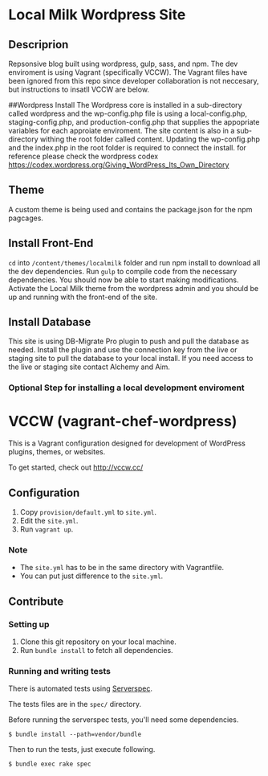 # Local Milk Wordpress Site

## Descriprion

Repsonsive blog built using wordpress, gulp, sass, and npm. The dev enviroment is using Vagrant (specifically VCCW). The Vagrant files have been ignored from this repo since developer collaboration is not neccesary, but instructions to insatll VCCW are below. 

##Wordpress Install
The Wordpress core is installed in a sub-directory called wordpress and the wp-config.php file is using a local-config.php, staging-config.php, and production-config.php  that supplies the appopriate variables for each approiate enviroment. The site content is also in a sub-directory withing the root folder called content. Updating the wp-config.php and the index.php in the root folder is required to connect the install. for reference please check the wordpress codex <https://codex.wordpress.org/Giving_WordPress_Its_Own_Directory>

## Theme
A custom theme is being used and contains the package.json for the npm pagcages.

## Install Front-End 
`cd` into `/content/themes/localmilk` folder and run npm install to download all the dev dependencies. Run `gulp` to compile code from the necessary dependencies. You should now be able to start making modifications. Activate the Local Milk theme from the wordpress admin and you should be up and running with the front-end of the site.

## Install Database
This site is using DB-Migrate Pro plugin to push and pull the database as needed. Install the plugin and use the connection key from the live or staging site to pull the database to your local install. If you need access to the live or staging site contact Alchemy and Aim. 

### Optional Step for installing a local development enviroment
# VCCW (vagrant-chef-wordpress)

This is a Vagrant configuration designed for development of WordPress plugins, themes, or websites.

To get started, check out <http://vccw.cc/>

## Configuration

1. Copy `provision/default.yml` to `site.yml`.
1. Edit the `site.yml`.
1. Run `vagrant up`.

### Note

* The `site.yml` has to be in the same directory with Vagrantfile.
* You can put just difference to the `site.yml`.

## Contribute

### Setting up

1. Clone this git repository on your local machine.
2. Run `bundle install` to fetch all dependencies.

### Running and writing tests

There is automated tests using [Serverspec](http://serverspec.org/).

The tests files are in the `spec/` directory.


Before running the serverspec tests, you'll need some dependencies.

```
$ bundle install --path=vendor/bundle
```

Then to run the tests, just execute following.

```
$ bundle exec rake spec
```

 
